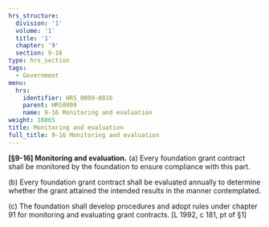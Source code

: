 ```yaml
---
hrs_structure:
  division: '1'
  volume: '1'
  title: '1'
  chapter: '9'
  section: 9-16
type: hrs_section
tags:
  - Government
menu:
  hrs:
    identifier: HRS_0009-0016
    parent: HRS0009
    name: 9-16 Monitoring and evaluation
weight: 16065
title: Monitoring and evaluation
full_title: 9-16 Monitoring and evaluation
---
```

**[§9-16] Monitoring and evaluation.** (a) Every foundation grant contract shall be monitored by the foundation to ensure compliance with this part.

(b) Every foundation grant contract shall be evaluated annually to determine whether the grant attained the intended results in the manner contemplated.

(c) The foundation shall develop procedures and adopt rules under chapter 91 for monitoring and evaluating grant contracts. [L 1992, c 181, pt of §1]